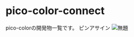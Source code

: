 # pico-color-connect
pico-colorの開発物一覧です。
ピンアサイン
![無題](https://user-images.githubusercontent.com/34668037/59551981-643f3b80-8fbc-11e9-9755-6c964767e744.jpg)
